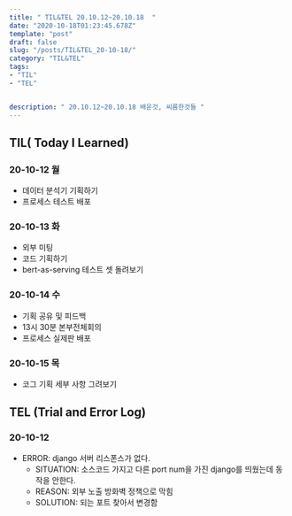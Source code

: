 ```yaml
---
title: " TIL&TEL 20.10.12~20.10.18  "
date: "2020-10-18T01:23:45.678Z"
template: "post"
draft: false
slug: "/posts/TIL&TEL_20-10-18/"
category: "TIL&TEL"
tags:
- "TIL"
- "TEL"


description: " 20.10.12~20.10.18 배운것, 씨름한것들 "
---
```


## TIL( Today I Learned)

### 20-10-12 월

- 데이터 분석기 기획하기
- 프로세스 테스트 배포

### 20-10-13 화

- 외부 미팅
- 코드 기획하기
- bert-as-serving 테스트 셋 돌려보기

### 20-10-14 수

- 기획 공유 및 피드백
- 13시 30분 본부전체회의
- 프로세스 실제판 배포

### 20-10-15 목

- 코그 기획 세부 사항 그려보기

## TEL (Trial and Error Log)

### 20-10-12

- ERROR: django 서버 리스폰스가 없다.
  - SITUATION: 소스코드 가지고 다른 port num을 가진 django를 띄웠는데 동작을 안한다. 
  - REASON: 외부 노출 방화벽 정책으로 막힘
  - SOLUTION: 되는 포트 찾아서 변경함

### 